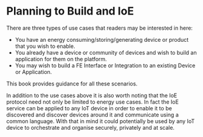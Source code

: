 # Planning to Build and IoE

There are three types of use cases that readers may be interested in here:

- You have an energy consuming/storing/generating device or product that you wish to enable.
- You already have a device or community of devices and wish to build an application for them on the platform.
- You may wish to build a FE Interface or Integration to an existing Device or Application.

This book provides guidance for all these scenarios.

In addition to the use cases above it is also worth noting that the IoE protocol need not only be limited to energy use cases.  In fact the IoE service can be applied to any IoT device in order to enable it to be discovered and discover devices around it and communicate using a common language.  With that in mind it could potentially be used by any IoT device to orchestrate and organise securely, privately and at scale.
